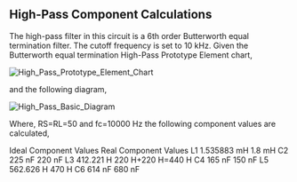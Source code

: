 ## High-Pass Component Calculations

The high-pass filter in this circuit is a 6th order Butterworth equal termination filter. 
The cutoff frequency is set to 10 kHz. 
Given the Butterworth equal termination High-Pass Prototype Element chart, 

![High_Pass_Prototype_Element_Chart](/img/hpProtoEle.JPG)

and the following diagram,

![High_Pass_Basic_Diagram](/img/hpBasic.JPG)

Where, RS=RL=50  and fc=10000 Hz the following component values are calculated,

Ideal Component Values
Real Component Values
L1
1.535883 mH
1.8 mH
C2
225 nF
220 nF
L3
412.221 H
220 H+220 H=440 H
C4
165 nF
150 nF
L5
562.626 H
 470  H 
C6
614 nF
 680 nF
